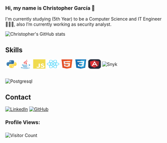 ### Hi, my name is Christopher García 👋

<!--
**ChristopherG19/ChristopherG19** is a ✨ _special_ ✨ repository because its `README.md` (this file) appears on your GitHub profile.

Here are some ideas to get you started:

- 🔭 I’m currently working on ...
- 🌱 I’m currently learning ...
- 👯 I’m looking to collaborate on ...
- 🤔 I’m looking for help with ...
- 💬 Ask me about ...
- 📫 How to reach me: ...
- 😄 Pronouns: ...
- ⚡ Fun fact: ...
-->

I'm currently studying (5th Year) to be a Computer Science and IT Engineer 🧑🏽‍💻, also I’m currently working as security analyst.  

![Christopher's GitHub stats](https://github-readme-stats.vercel.app/api?username=ChristopherG19&hide=contribs,prs&theme=tokyonight)

## Skills
<div style="display: inline_block">
  <img align="center" alt="Python" height="30" width="40" src="https://raw.githubusercontent.com/devicons/devicon/master/icons/python/python-original.svg">
  <img align="center" alt="Java" height="30" width="40" src="https://raw.githubusercontent.com/devicons/devicon/master/icons/java/java-original.svg">
  <img align="center" alt="Javascript" height="30" width="40" src="https://raw.githubusercontent.com/devicons/devicon/master/icons/javascript/javascript-plain.svg">
  <img align="center" alt="React" height="30" width="40" src="https://raw.githubusercontent.com/devicons/devicon/master/icons/react/react-original.svg">
  <img align="center" alt="HTML" height="30" width="40" src="https://raw.githubusercontent.com/devicons/devicon/master/icons/html5/html5-original.svg">
  <img align="center" alt="CSS" height="30" width="40" src="https://raw.githubusercontent.com/devicons/devicon/master/icons/css3/css3-original.svg">
  <img align="center" alt="Angular" height="30" width="40" src="https://github.com/tandpfun/skill-icons/blob/main/icons/Angular-Dark.svg">
  <img align="center" alt="Snyk" height="30" width="40" src="https://github.com/ChristopherG19/ChristopherG19/assets/60325784/e0dd68e6-2026-46fc-8616-fd7394e4fdee">
</div><br>

![Postgresql](https://img.shields.io/badge/PostgreSQL-316192?style=for-the-badge&logo=postgresql&logoColor=white)

## Contact
[<img src='https://cdn.jsdelivr.net/npm/simple-icons@3.0.1/icons/linkedin.svg' alt='LinkedIn' height='40'>](https://www.linkedin.com/in/christophergp)
[<img src='https://cdn.jsdelivr.net/npm/simple-icons@3.0.1/icons/github.svg' alt='GitHub' height='40'>](https://github.com/ChristopherG19)

<!-- ![Snake animation](https://github.com/ChristopherG19/ChristopherG19/blob/output/github-contribution-grid-snake.svg) -->

### Profile Views:
  ### 
  ![Visitor Count](https://profile-counter.glitch.me/{TheDeloz-v2}/count.svg)
